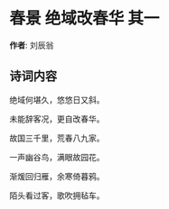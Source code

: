 # 春景 绝域改春华 其一

**作者**: 刘辰翁

## 诗词内容

绝域何堪久，悠悠日又斜。

未能辞客况，更自改春华。

故国三千里，荒春八九家。

一声幽谷鸟，满眼故园花。

渐煖回归雁，余寒倚暮鸦。

陌头看过客，歌吹拥毡车。

